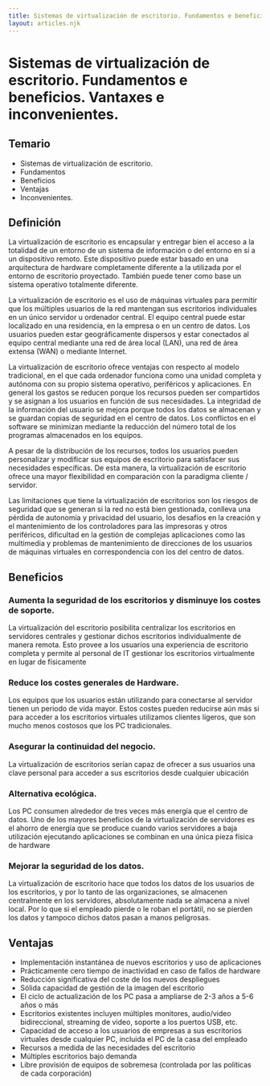 ```yaml
---
title: Sistemas de virtualización de escritorio. Fundamentos e beneficios. Vantaxes e inconvenientes.
layout: articles.njk
---
```


# Sistemas de virtualización de escritorio. Fundamentos e beneficios. Vantaxes e inconvenientes.

## Temario

- Sistemas de virtualización de escritorio. 
- Fundamentos
- Beneficios
- Ventajas 
- Inconvenientes.

## Definición

La virtualización de escritorio es encapsular y entregar bien el acceso a la totalidad de un entorno de un sistema de información o del entorno en sí a un dispositivo remoto. Este dispositivo puede estar basado en una arquitectura de hardware completamente diferente a la utilizada por el entorno de escritorio proyectado. También puede tener como base un sistema operativo totalmente diferente.

La virtualización de escritorio es el uso de máquinas virtuales para permitir que los múltiples usuarios de la red mantengan sus escritorios individuales en un único servidor u ordenador central. El equipo central puede estar localizado en una residencia, en la empresa o en un centro de datos. Los usuarios pueden estar geográficamente dispersos y estar conectados al equipo central mediante una red de área local (LAN), una red de área extensa (WAN) o mediante Internet.

La virtualización de escritorio ofrece ventajas con respecto al modelo tradicional, en el que cada ordenador funciona como una unidad completa y autónoma con su propio sistema operativo, periféricos y aplicaciones. En general los gastos se reducen porque los recursos pueden ser compartidos y se asignan a los usuarios en función de sus necesidades. La integridad de la información del usuario se mejora porque todos los datos se almacenan y se guardan copias de seguridad en el centro de datos. Los conflictos en el software se minimizan mediante la reducción del número total de los programas almacenados en los equipos.

A pesar de la distribución de los recursos, todos los usuarios pueden personalizar y modificar sus equipos de escritorio para satisfacer sus necesidades específicas. De esta manera, la virtualización de escritorio ofrece una mayor flexibilidad en comparación con la paradigma cliente / servidor.

Las limitaciones que tiene la virtualización de escritorios son los riesgos de seguridad que se generan si la red no está bien gestionada, conlleva una pérdida de autonomía y privacidad del usuario, los desafíos en la creación y el mantenimiento de los controladores para las impresoras y otros periféricos, dificultad en la gestión de complejas aplicaciones como las multimedia y problemas de mantenimiento de direcciones de los usuarios de máquinas virtuales en correspondencia con los del centro de datos. 

## Beneficios
### Aumenta la seguridad de los escritorios y disminuye los costes de soporte.  
La virtualización del escritorio posibilita centralizar los escritorios en servidores centrales y gestionar dichos escritorios individualmente de manera remota. Esto provee a los usuarios una experiencia de escritorio completa y permite al personal de IT gestionar los escritorios virtualmente en lugar de físicamente
### Reduce los costes generales de Hardware. 
Los equipos que los usuarios están utilizando para conectarse al servidor tienen un periodo de vida mayor. Estos costes pueden reducirse aún más si para acceder a los escritorios virtuales utilizamos clientes ligeros, que son mucho menos costosos que los PC tradicionales. 
### Asegurar la continuidad del negocio. 
La virtualización de escritorios serían capaz de ofrecer a sus usuarios una clave personal para acceder a sus escritorios desde cualquier ubicación
### Alternativa ecológica. 
Los PC consumen alrededor de tres veces más energía que el centro de datos. Uno de los mayores beneficios de la virtualización de servidores es el ahorro de energía que se produce cuando varios servidores a baja utilización ejecutando aplicaciones se combinan en una única pieza física de hardware
### Mejorar la seguridad de los datos. 
La virtualización de escritorio hace que todos los datos de los usuarios de los escritorios, y por lo tanto de las organizaciones, se almacenen centralmente en los servidores, absolutamente nada se almacena a nivel local. Por lo que si el empleado pierde o le roban el portátil, no se pierden los datos y tampoco dichos datos pasan a manos peligrosas. 



## Ventajas 

- Implementación instantánea de nuevos escritorios y uso de aplicaciones
- Prácticamente cero tiempo de inactividad en caso de fallos de hardware
- Reducción significativa del coste de los nuevos despliegues
- Sólida capacidad de gestión de la imagen del escritorio
- El ciclo de actualización de los PC pasa a ampliarse de 2-3 años a 5-6 años o más
- Escritorios existentes incluyen múltiples monitores, audio/video bidireccional, streaming de video, soporte a los puertos USB, etc.
- Capacidad de acceso a los usuarios de empresas a sus escritorios virtuales desde cualquier PC, incluida el PC de la casa del empleado
- Recursos a medida de las necesidades del escritorio
- Múltiples escritorios bajo demanda
- Libre provisión de equipos de sobremesa (controlada por las políticas de cada corporación)